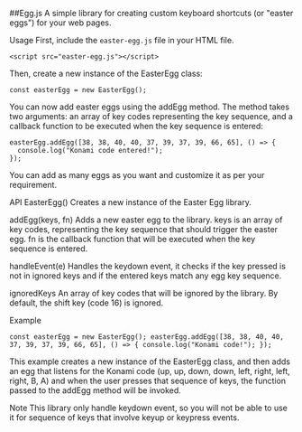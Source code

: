 ##Egg.js
A simple library for creating custom keyboard shortcuts (or "easter eggs") for your web pages.

Usage
First, include the ```easter-egg.js``` file in your HTML file.

```<script src="easter-egg.js"></script>```

Then, create a new instance of the EasterEgg class:

```const easterEgg = new EasterEgg();```

You can now add easter eggs using the addEgg method. The method takes two arguments: an array of key codes representing the key sequence, and a callback function to be executed when the key sequence is entered:


```
easterEgg.addEgg([38, 38, 40, 40, 37, 39, 37, 39, 66, 65], () => {
  console.log("Konami code entered!");
});
```
You can add as many eggs as you want and customize it as per your requirement.

API
EasterEgg()
Creates a new instance of the Easter Egg library.

addEgg(keys, fn)
Adds a new easter egg to the library. keys is an array of key codes, representing the key sequence that should trigger the easter egg. fn is the callback function that will be executed when the key sequence is entered.

handleEvent(e)
Handles the keydown event, it checks if the key pressed is not in ignored keys and if the entered keys match any egg key sequence.

ignoredKeys
An array of key codes that will be ignored by the library. By default, the shift key (code 16) is ignored.

Example

``
const easterEgg = new EasterEgg();
easterEgg.addEgg([38, 38, 40, 40, 37, 39, 37, 39, 66, 65], () => {
  console.log("Konami code!");
});
``

This example creates a new instance of the EasterEgg class, and then adds an egg that listens for the Konami code (up, up, down, down, left, right, left, right, B, A) and when the user presses that sequence of keys, the function passed to the addEgg method will be invoked.

Note
This library only handle keydown event, so you will not be able to use it for sequence of keys that involve keyup or keypress events.
